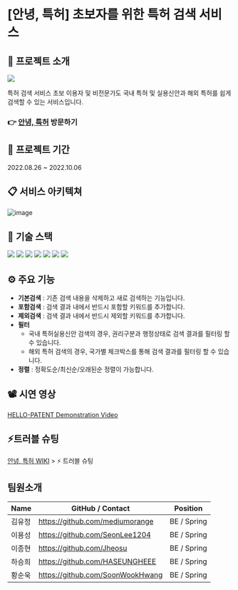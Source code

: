 # [안녕, 특허] 초보자를 위한 특허 검색 서비스
## 📢 프로젝트 소개
![](https://s3.us-west-2.amazonaws.com/secure.notion-static.com/e66c8c52-6961-43e6-9240-33e598830c9b/%EB%8C%80%ED%91%9C_%EC%9D%B4%EB%AF%B8%EC%A7%80.png?X-Amz-Algorithm=AWS4-HMAC-SHA256&X-Amz-Content-Sha256=UNSIGNED-PAYLOAD&X-Amz-Credential=AKIAT73L2G45EIPT3X45%2F20221014%2Fus-west-2%2Fs3%2Faws4_request&X-Amz-Date=20221014T061313Z&X-Amz-Expires=86400&X-Amz-Signature=94bf031a29b26d33b72f9bebe1b1d0d6ffe7460eb7010d7ac58aa8b27e905ac8&X-Amz-SignedHeaders=host&response-content-disposition=filename%20%3D%22%25EB%258C%2580%25ED%2591%259C%2520%25EC%259D%25B4%25EB%25AF%25B8%25EC%25A7%2580.png%22&x-id=GetObject)

특허 검색 서비스 초보 이용자 및 비전문가도 국내 특허 및 실용신안과 해외 특허를 쉽게 검색할 수 있는 서비스입니다.

### 👉 [안녕, 특허](http://hellopatent.site) 방문하기


## 📆 프로젝트 기간
2022.08.26 ~ 2022.10.06 <br/>


## 📋 서비스 아키텍쳐

![image](https://s3.us-west-2.amazonaws.com/secure.notion-static.com/574b205e-da8c-44bd-8c9f-1dd9f218da25/%EC%95%88%EB%85%95_%ED%8A%B9%ED%97%88_%EC%95%84%ED%82%A4%ED%85%8D%EC%B3%90.png?X-Amz-Algorithm=AWS4-HMAC-SHA256&X-Amz-Content-Sha256=UNSIGNED-PAYLOAD&X-Amz-Credential=AKIAT73L2G45EIPT3X45%2F20221005%2Fus-west-2%2Fs3%2Faws4_request&X-Amz-Date=20221005T110856Z&X-Amz-Expires=86400&X-Amz-Signature=af110e47434207c1fb210436b254a9586d158be114878f587a5ea3ab0fe88eaf&X-Amz-SignedHeaders=host&response-content-disposition=filename%20%3D%22%25EC%2595%2588%25EB%2585%2595%252C%2520%25ED%258A%25B9%25ED%2597%2588%2520%25EC%2595%2584%25ED%2582%25A4%25ED%2585%258D%25EC%25B3%2590.png%22&x-id=GetObject)

## 🚀 기술 스택
 <img src="https://img.shields.io/badge/SpringBoot-6DB33F?style=flat&logo=SpringBoot&logoColor=white"/> <img src="https://img.shields.io/badge/Java-007396?style=flat&logo=java&logoColor=white"/> <img src="https://img.shields.io/badge/Gradle-02303A?style=flat&logo=Gradle&logoColor=white"/> <img src="https://img.shields.io/badge/AmazonEC2-FF9900?style=flat&logo=AmazonEC2&logoColor=white"/> <img src="https://img.shields.io/badge/Elasticsearch-005571?style=flat&logo=Elasticsearch&logoColor=white"/>
 <img src="https://img.shields.io/badge/Logstash-005571?style=flat&logo=Logstash&logoColor=white"/> <img src="https://img.shields.io/badge/Kibana-005571?style=flat&logo=Kibana&logoColor=white"/>
## ⚙ 주요 기능
- **기본검색** : 기존 검색 내용을 삭제하고 새로 검색하는 기능입니다.
- **포함검색** : 검색 결과 내에서 반드시 포함할 키워드를 추가합니다.
- **제외검색** : 검색 결과 내에서 반드시 제외할 키워드를 추가합니다.
- **필터**
  - 국내 특허실용신안 검색의 경우, 권리구분과 행정상태로 검색 결과를 필터링 할 수 있습니다.
  - 해외 특허 검색의 경우, 국가별 체크박스를 통해 검색 결과를 필터링 할 수 있습니다.
- **정렬** : 정확도순/최신순/오래된순 정렬이 가능합니다.

## 📽 시연 영상
  
[HELLO-PATENT Demonstration Video]()


## ⚡트러블 슈팅
[안녕, 특허 WIKI](https://github.com/coogle-yoriking-joriking/hello-patent/wiki) > ⚡ 트러블 슈팅

## 팀원소개
| Name                 | GitHub / Contact                                      | Position    |
|----------------------|-------------------------------------------------------|-------------|   
| 김유정                  | https://github.com/mediumorange                           | BE / Spring |
| 이용성                  | https://github.com/SeonLee1204                        | BE / Spring |
| 이종현                  | https://github.com/Jheosu                        | BE / Spring |
| 하승희                  | https://github.com/HASEUNGHEEE                        | BE / Spring |
| 황순욱                  | https://github.com/SoonWookHwang                        | BE / Spring |
